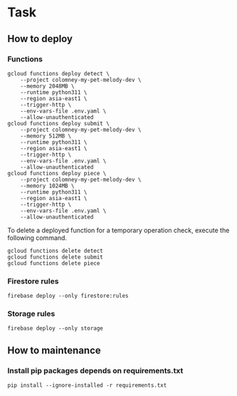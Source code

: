 # Task

## How to deploy

### Functions

```shell
gcloud functions deploy detect \
    --project colomney-my-pet-melody-dev \
    --memory 2048MB \
    --runtime python311 \
    --region asia-east1 \
    --trigger-http \
    --env-vars-file .env.yaml \
    --allow-unauthenticated
gcloud functions deploy submit \
    --project colomney-my-pet-melody-dev \
    --memory 512MB \
    --runtime python311 \
    --region asia-east1 \
    --trigger-http \
    --env-vars-file .env.yaml \
    --allow-unauthenticated
gcloud functions deploy piece \
    --project colomney-my-pet-melody-dev \
    --memory 1024MB \
    --runtime python311 \
    --region asia-east1 \
    --trigger-http \
    --env-vars-file .env.yaml \
    --allow-unauthenticated
```

To delete a deployed function for a temporary operation check, execute the following command.

```shell
gcloud functions delete detect
gcloud functions delete submit
gcloud functions delete piece
```

### Firestore rules

```shell
firebase deploy --only firestore:rules
```

### Storage rules

```shell
firebase deploy --only storage
```

## How to maintenance

### Install pip packages depends on requirements.txt

```shell
pip install --ignore-installed -r requirements.txt
```
